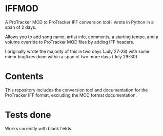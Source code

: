 # IFFMOD
A ProTracker MOD to ProTracker IFF conversion tool I wrote in Python in a span of 2 days.

Allows you to add song name, artist info, comments, a starting tempo, and a volume override to ProTracker MOD files by adding IFF headers.

I originally wrote the majority of this in two days (July 27-28) with some minor bugfixes done within a span of two more days (July 29-30).

# Contents
This repository includes the conversion tool and documentation for the ProTracker IFF format, excluding the MOD format documentation.

# Tests done
Works correctly with blank fields.

